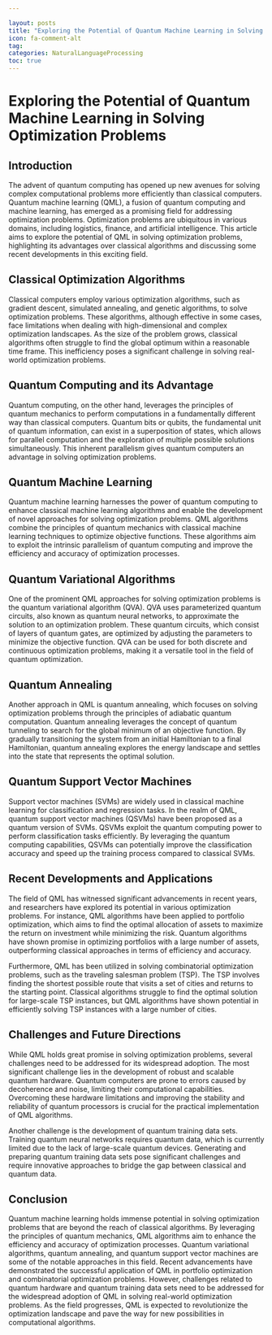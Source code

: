 ```yaml
---

layout: posts
title: "Exploring the Potential of Quantum Machine Learning in Solving Optimization Problems"
icon: fa-comment-alt
tag:      
categories: NaturalLanguageProcessing
toc: true
---
```




# Exploring the Potential of Quantum Machine Learning in Solving Optimization Problems

## Introduction

The advent of quantum computing has opened up new avenues for solving complex computational problems more efficiently than classical computers. Quantum machine learning (QML), a fusion of quantum computing and machine learning, has emerged as a promising field for addressing optimization problems. Optimization problems are ubiquitous in various domains, including logistics, finance, and artificial intelligence. This article aims to explore the potential of QML in solving optimization problems, highlighting its advantages over classical algorithms and discussing some recent developments in this exciting field.

## Classical Optimization Algorithms

Classical computers employ various optimization algorithms, such as gradient descent, simulated annealing, and genetic algorithms, to solve optimization problems. These algorithms, although effective in some cases, face limitations when dealing with high-dimensional and complex optimization landscapes. As the size of the problem grows, classical algorithms often struggle to find the global optimum within a reasonable time frame. This inefficiency poses a significant challenge in solving real-world optimization problems.

## Quantum Computing and its Advantage

Quantum computing, on the other hand, leverages the principles of quantum mechanics to perform computations in a fundamentally different way than classical computers. Quantum bits or qubits, the fundamental unit of quantum information, can exist in a superposition of states, which allows for parallel computation and the exploration of multiple possible solutions simultaneously. This inherent parallelism gives quantum computers an advantage in solving optimization problems.

## Quantum Machine Learning

Quantum machine learning harnesses the power of quantum computing to enhance classical machine learning algorithms and enable the development of novel approaches for solving optimization problems. QML algorithms combine the principles of quantum mechanics with classical machine learning techniques to optimize objective functions. These algorithms aim to exploit the intrinsic parallelism of quantum computing and improve the efficiency and accuracy of optimization processes.

## Quantum Variational Algorithms

One of the prominent QML approaches for solving optimization problems is the quantum variational algorithm (QVA). QVA uses parameterized quantum circuits, also known as quantum neural networks, to approximate the solution to an optimization problem. These quantum circuits, which consist of layers of quantum gates, are optimized by adjusting the parameters to minimize the objective function. QVA can be used for both discrete and continuous optimization problems, making it a versatile tool in the field of quantum optimization.

## Quantum Annealing

Another approach in QML is quantum annealing, which focuses on solving optimization problems through the principles of adiabatic quantum computation. Quantum annealing leverages the concept of quantum tunneling to search for the global minimum of an objective function. By gradually transitioning the system from an initial Hamiltonian to a final Hamiltonian, quantum annealing explores the energy landscape and settles into the state that represents the optimal solution.

## Quantum Support Vector Machines

Support vector machines (SVMs) are widely used in classical machine learning for classification and regression tasks. In the realm of QML, quantum support vector machines (QSVMs) have been proposed as a quantum version of SVMs. QSVMs exploit the quantum computing power to perform classification tasks efficiently. By leveraging the quantum computing capabilities, QSVMs can potentially improve the classification accuracy and speed up the training process compared to classical SVMs.

## Recent Developments and Applications

The field of QML has witnessed significant advancements in recent years, and researchers have explored its potential in various optimization problems. For instance, QML algorithms have been applied to portfolio optimization, which aims to find the optimal allocation of assets to maximize the return on investment while minimizing the risk. Quantum algorithms have shown promise in optimizing portfolios with a large number of assets, outperforming classical approaches in terms of efficiency and accuracy.

Furthermore, QML has been utilized in solving combinatorial optimization problems, such as the traveling salesman problem (TSP). The TSP involves finding the shortest possible route that visits a set of cities and returns to the starting point. Classical algorithms struggle to find the optimal solution for large-scale TSP instances, but QML algorithms have shown potential in efficiently solving TSP instances with a large number of cities.

## Challenges and Future Directions

While QML holds great promise in solving optimization problems, several challenges need to be addressed for its widespread adoption. The most significant challenge lies in the development of robust and scalable quantum hardware. Quantum computers are prone to errors caused by decoherence and noise, limiting their computational capabilities. Overcoming these hardware limitations and improving the stability and reliability of quantum processors is crucial for the practical implementation of QML algorithms.

Another challenge is the development of quantum training data sets. Training quantum neural networks requires quantum data, which is currently limited due to the lack of large-scale quantum devices. Generating and preparing quantum training data sets pose significant challenges and require innovative approaches to bridge the gap between classical and quantum data.

## Conclusion

Quantum machine learning holds immense potential in solving optimization problems that are beyond the reach of classical algorithms. By leveraging the principles of quantum mechanics, QML algorithms aim to enhance the efficiency and accuracy of optimization processes. Quantum variational algorithms, quantum annealing, and quantum support vector machines are some of the notable approaches in this field. Recent advancements have demonstrated the successful application of QML in portfolio optimization and combinatorial optimization problems. However, challenges related to quantum hardware and quantum training data sets need to be addressed for the widespread adoption of QML in solving real-world optimization problems. As the field progresses, QML is expected to revolutionize the optimization landscape and pave the way for new possibilities in computational algorithms.